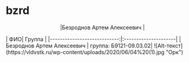 # bzrd
<head>
<p align="center"> |Безроднов Артем Алексеевич |</p>
  | ФИО| Группа |
|----------------------------:|:---------------------|
|Безроднов Артем Алексеевич | группа: Б9121-09.03.02|
</head>
  <body>
![Alt-текст](https://vldvstk.ru/wp-content/uploads/2020/06/04%20(1).jpg "Орк")
    </body>
